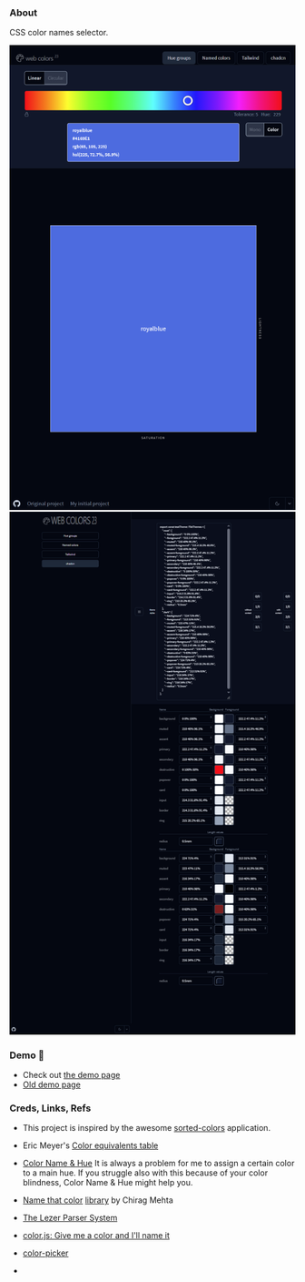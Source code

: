 ### About

CSS color names selector.

![](./src/assets/previews/2023-10-19_16-22-49.png)
![](./src/assets/previews/2024-02-17_15-29-12.png)

### Demo 👀
* Check out [the demo page](https://maxzz.github.io/color-names22)
* [Old demo page](https://maxzz.github.io/color-names)

### Creds, Links, Refs

* This project is inspired by the awesome [sorted-colors](https://enes.in/sorted-colors/) application.  
* Eric Meyer's [Color equivalents table](https://meyerweb.com/eric/css/colors/)
* [Color Name & Hue](https://www.color-blindness.com/color-name-hue) It is always a problem for me to assign a certain color to a main hue. If you struggle also with this because of your color blindness, Color Name & Hue might help you.
* [Name that color](https://chir.ag/projects/name-that-color) [library](https://chir.ag/projects/ntc/ntc.js) by Chirag Mehta
* [The Lezer Parser System](https://lezer.codemirror.net)
* [color.js: Give me a color and I'll name it](https://github.com/colorjs/color-namer)
 

* [color-picker](https://github.com/uiwjs/react-color)
* 